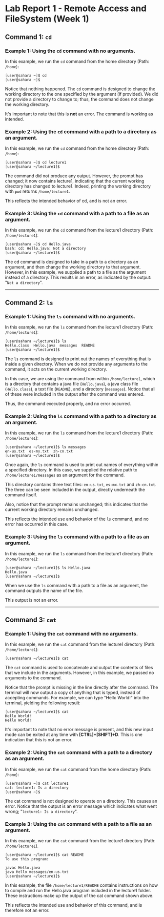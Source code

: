 # Lab Report 1 - Remote Access and FileSystem (Week 1)

## Command 1: `cd`

### Example 1: Using the `cd` command with no arguments.

In this example, we run the `cd` command from the home directory (Path: `/home`):
```
[user@sahara ~]$ cd
[user@sahara ~]$ 
```
Notice that nothing happened. The `cd` command is designed to change the working directory to the one specified by the argument (if provided). We did not provide a directory to change to; thus, the command does not change the working directory. 

It's important to note that this is **not** an error. The command is working as intended.

### Example 2: Using the `cd` command with a path to a directory as an argument.

In this example, we run the `cd` command from the home directory (Path: `/home`):
```
[user@sahara ~]$ cd lecture1
[user@sahara ~/lecture1]$ 
```
The command did not produce any output. However, the prompt has changed; it now contains lecture1, indicating that the current working directory has changed to lecture1. Indeed, printing the working directory with `pwd` returns `/home/lecture1`. 

This reflects the intended behavior of cd, and is not an error.

### Example 3: Using the `cd` command with a path to a file as an argument.

In this example, we run the `cd` command from the lecture1 directory (Path: `/home/lecture1`):
```
[user@sahara ~]$ cd Hello.java
bash: cd: Hello.java: Not a directory
[user@sahara ~/lecture1]$ 
```
The cd command is designed to take in a path to a directory as an argument, and then change the working directory to that argument. However, in this example, we supplied a path to a file as the argument instead of a directory. This results in an error, as indicated by the output: "`Not a directory`".


---

## Command 2: `ls`

### Example 1: Using the `ls` command with no arguments.

In this example, we run the `ls` command from the lecture1 directory (Path: `/home/lecture1`):
```
[user@sahara ~/lecture1]$ ls
Hello.class  Hello.java  messages  README
[user@sahara ~/lecture1]$ 
```
The `ls` command is designed to print out the names of everything that is inside a given directory. When we do not provide any arguments to the command, it acts on the current working directory.

In this case, we are using the command from within `/home/lecture1`, which is a directory that contains a java file (`Hello.java`), a java class file (`Hello.class`), a text file (`README`), and a directory (`messages`). Notice that all of these were included in the output after the command was entered. 

Thus, the command executed properly, and no error occurred. 


### Example 2: Using the `ls` command with a path to a directory as an argument.

In this example, we run the `ls` command from the lecture1 directory (Path: `/home/lecture1`):
```
[user@sahara ~/lecture1]$ ls messages
en-us.txt  es-mx.txt  zh-cn.txt
[user@sahara ~/lecture1]$ 
```
Once again, the `ls` command is used to print out names of everything within a specified directory. In this case, we supplied the relative path to `/home/lecture1/messages` as an argument for the command. 

This directory contains three text files: `en-us.txt`, `es-mx.txt` and `zh-cn.txt`. The three can be seen included in the output, directly underneath the command itself.

Also, notice that the prompt remains unchanged; this indicates that the current working directory remains unchanged.

This reflects the intended use and behavior of the `ls` command, and no error has occurred in this case. 

### Example 3: Using the `ls` command with a path to a file as an argument.

In this example, we run the `ls` command from the lecture1 directory (Path: `/home/lecture1`):
```
[user@sahara ~/lecture1]$ ls Hello.java
Hello.java
[user@sahara ~/lecture1]$ 
```
When we use the `ls` command with a path to a file as an argument, the command outputs the name of the file. 

This output is not an error.

---

## Command 3: `cat`

### Example 1: Using the `cat` command with no arguments.

In this example, we run the `cat` command from the lecture1 directory (Path: `/home/lecture1`):
```
[user@sahara ~/lecture1]$ cat

```
The `cat` command is used to concatenate and output the contents of files that we include in the arguments. However, in this example, we passed no arguments to the command. 

Notice that the prompt is missing in the line directly after the command. The terminal will now output a copy of anything that is typed, instead of accepting commands. For example, we can type "Hello World!" into the terminal, yielding the following result:
```
[user@sahara ~/lecture1]$ cat
Hello World!
Hello World!

```
It's important to note that no error message is present, and this new input mode can be exited at any time with **[CTRL]+[SHIFT]+D**. This is one indication that this is not an error.

### Example 2: Using the `cat` command with a path to a directory as an argument.

In this example, we run the `cat` command from the home directory (Path: `/home`):
```
[user@sahara ~]$ cat lecture1
cat: lecture1: Is a directory
[user@sahara ~]$
```
The cat command is not designed to operate on a directory. This causes an error. Notice that the output is an error message which indicates what went wrong; "`lecture1: Is a directory`".

### Example 3: Using the `cat` command with a path to a file as an argument.

In this example, we run the `cat` command from the lecture1 directory (Path: `/home/lecture1`).
```
[user@sahara ~/lecture1]$ cat README
To use this program:

javac Hello.java
java Hello messages/en-us.txt
[user@sahara ~/lecture1]$ 
```
In this example, the file `/home/lecture1/README` contains instructions on how to compile and run the Hello.java program included in the lecture1 folder. These instructions make up the output of the cat command shown above.

This reflects the intended use and behavior of this command, and is therefore not an error.
